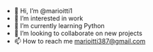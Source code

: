 - 👋 Hi, I’m @marioitti1
- 👀 I’m interested in work
- 🌱 I’m currently learning Python
- 💞️ I’m looking to collaborate on new projects
- 📫 How to reach me marioitti387@gmail.com

<!---
marioitti1/marioitti1 is a ✨ special ✨ repository because its `README.md` (this file) appears on your GitHub profile.
You can click the Preview link to take a look at your changes.
--->

